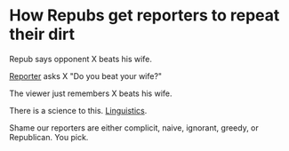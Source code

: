 # How Repubs get reporters to repeat their dirt
Repub says opponent X beats his wife.

<a href="https://twitter.com/edokeefe/status/1317302308112302080">Reporter</a> asks X "Do you beat your wife?"

The viewer just remembers X beats his wife. 

There is a science to this. <a href="https://www.youtube.com/watch?v=wK9KCG05HFw">Linguistics</a>. 

Shame our reporters are either complicit, naive, ignorant, greedy, or Republican. You pick.

